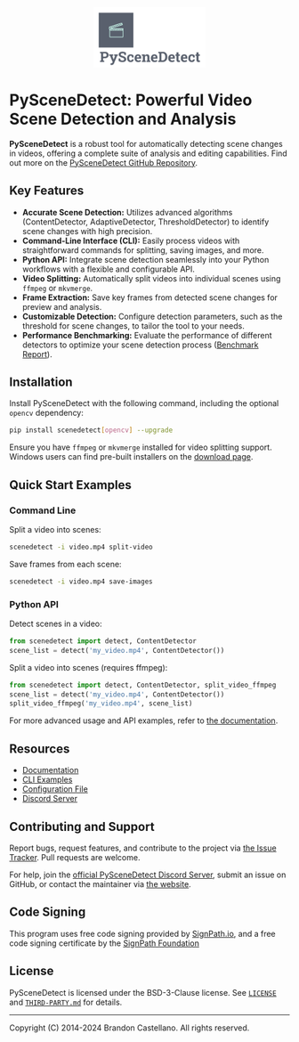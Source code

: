 <p align="center">
  <img src="https://raw.githubusercontent.com/Breakthrough/PySceneDetect/main/website/pages/img/pyscenedetect_logo_small.png" alt="PySceneDetect Logo" width="200"/>
</p>

# PySceneDetect: Powerful Video Scene Detection and Analysis

**PySceneDetect** is a robust tool for automatically detecting scene changes in videos, offering a complete suite of analysis and editing capabilities.  Find out more on the [PySceneDetect GitHub Repository](https://github.com/Breakthrough/PySceneDetect).

## Key Features

*   **Accurate Scene Detection:** Utilizes advanced algorithms (ContentDetector, AdaptiveDetector, ThresholdDetector) to identify scene changes with high precision.
*   **Command-Line Interface (CLI):** Easily process videos with straightforward commands for splitting, saving images, and more.
*   **Python API:** Integrate scene detection seamlessly into your Python workflows with a flexible and configurable API.
*   **Video Splitting:**  Automatically split videos into individual scenes using `ffmpeg` or `mkvmerge`.
*   **Frame Extraction:** Save key frames from detected scene changes for preview and analysis.
*   **Customizable Detection:** Configure detection parameters, such as the threshold for scene changes, to tailor the tool to your needs.
*   **Performance Benchmarking:** Evaluate the performance of different detectors to optimize your scene detection process ([Benchmark Report](benchmark/README.md)).

## Installation

Install PySceneDetect with the following command, including the optional `opencv` dependency:

```bash
pip install scenedetect[opencv] --upgrade
```

Ensure you have `ffmpeg` or `mkvmerge` installed for video splitting support. Windows users can find pre-built installers on the [download page](https://scenedetect.com/download/).

## Quick Start Examples

### Command Line

Split a video into scenes:

```bash
scenedetect -i video.mp4 split-video
```

Save frames from each scene:

```bash
scenedetect -i video.mp4 save-images
```

### Python API

Detect scenes in a video:

```python
from scenedetect import detect, ContentDetector
scene_list = detect('my_video.mp4', ContentDetector())
```

Split a video into scenes (requires ffmpeg):

```python
from scenedetect import detect, ContentDetector, split_video_ffmpeg
scene_list = detect('my_video.mp4', ContentDetector())
split_video_ffmpeg('my_video.mp4', scene_list)
```

For more advanced usage and API examples, refer to [the documentation](https://www.scenedetect.com/docs/latest/api.html).

## Resources

*   [Documentation](https://www.scenedetect.com/docs/)
*   [CLI Examples](https://www.scenedetect.com/cli/)
*   [Configuration File](https://www.scenedetect.com/docs/0.6.4/cli/config_file.html)
*   [Discord Server](https://discord.gg/H83HbJngk7)

## Contributing and Support

Report bugs, request features, and contribute to the project via [the Issue Tracker](https://github.com/Breakthrough/PySceneDetect/issues). Pull requests are welcome.

For help, join the [official PySceneDetect Discord Server](https://discord.gg/H83HbJngk7), submit an issue on GitHub, or contact the maintainer via [the website](http://www.bcastell.com/about/).

## Code Signing

This program uses free code signing provided by [SignPath.io](https://signpath.io?utm_source=foundation&utm_medium=github&utm_campaign=PySceneDetect), and a free code signing certificate by the [SignPath Foundation](https://signpath.org?utm_source=foundation&utm_medium=github&utm_campaign=PySceneDetect)

## License

PySceneDetect is licensed under the BSD-3-Clause license. See [`LICENSE`](LICENSE) and [`THIRD-PARTY.md`](THIRD-PARTY.md) for details.

----------------------------------------------------------

Copyright (C) 2014-2024 Brandon Castellano.
All rights reserved.